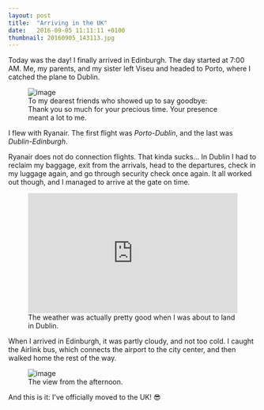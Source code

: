 ```yaml
---
layout: post
title:  "Arriving in the UK"
date:   2016-09-05 11:11:11 +0100
thumbnail: 20160905_143113.jpg
---
```


Today was the day! I finally arrived in Edinburgh. The day started at 7:00 AM. Me, my parents, and my sister left Viseu and headed to Porto, where I catched the plane to Dublin.

<figure>
	<img src="{{ site.baseurl }}/assets/20160905_102631.jpg" alt="image">
	<figcaption>
		To my dearest friends who showed up to say goodbye:<br>
		Thank you so much for your precious time. Your presence meant a lot to me.
	</figcaption>
</figure>

I flew with Ryanair. The first flight was *Porto-Dublin*, and the last was *Dublin-Edinburgh*.

Ryanair does not do connection flights. That kinda sucks... In Dublin I had to reclaim my baggage, exit from the arrivals, head to the departures, check in my luggage again, and go through security check once again. It all worked out though, and I managed to arrive at the gate on time.

<figure>
	<div style='position:relative;padding-bottom:57%'><iframe src='https://gfycat.com/ifr/MiserableOfficialChihuahua' frameborder='0' scrolling='no' width='100%' height='100%' style='position:absolute;top:0;left:0;' allowfullscreen></iframe></div>
	<figcaption>
		The weather was actually pretty good when I was about to land in Dublin.
	</figcaption>
</figure>

When I arrived in Edinburgh, it was partly cloudy, and not too cold. I caught the Airlink bus, which connects the airport to the city center, and then walked home the rest of the way.

<figure>
	<img src="{{ site.baseurl }}/assets/20160906_102429.jpg" alt="image">
	<figcaption>
		The view from the afternoon.
	</figcaption>
</figure>

And this is it: I've officially moved to the UK! &#128526;
